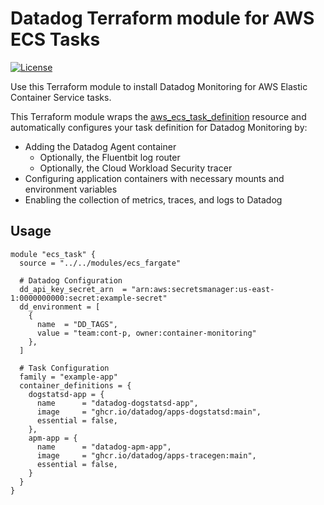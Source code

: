 # Datadog Terraform module for AWS ECS Tasks

[![License](https://img.shields.io/badge/license-Apache--2.0-blue)](https://github.com/DataDog/terraform-aws-lambda-datadog/blob/main/LICENSE)

Use this Terraform module to install Datadog Monitoring for AWS Elastic Container Service tasks.

This Terraform module wraps the [aws_ecs_task_definition](https://registry.terraform.io/providers/hashicorp/aws/latest/docs/resources/ecs_task_definition) resource and automatically configures your task definition for Datadog Monitoring by:

* Adding the Datadog Agent container
  * Optionally, the Fluentbit log router
  * Optionally, the Cloud Workload Security tracer
* Configuring application containers with necessary mounts and environment variables
* Enabling the collection of metrics, traces, and logs to Datadog

## Usage

```hcl
module "ecs_task" {
  source = "../../modules/ecs_fargate"

  # Datadog Configuration
  dd_api_key_secret_arn  = "arn:aws:secretsmanager:us-east-1:0000000000:secret:example-secret"
  dd_environment = [
    {
      name  = "DD_TAGS",
      value = "team:cont-p, owner:container-monitoring"
    },
  ]

  # Task Configuration
  family = "example-app"
  container_definitions = {
    dogstatsd-app = {
      name      = "datadog-dogstatsd-app",
      image     = "ghcr.io/datadog/apps-dogstatsd:main",
      essential = false,
    },
    apm-app = {
      name      = "datadog-apm-app",
      image     = "ghcr.io/datadog/apps-tracegen:main",
      essential = false,
    }
  }
}
```
